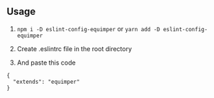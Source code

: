 ## Usage

1. `npm i -D eslint-config-equimper` or `yarn add -D eslint-config-equimper`

2. Create .eslintrc file in the root directory

3. And paste this code

```
{
  "extends": "equimper"
}
```